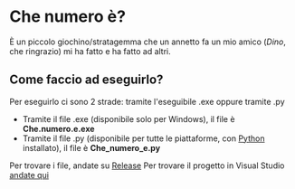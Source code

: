 # Che numero è?

È un piccolo giochino/stratagemma che un annetto fa un mio amico (*Dino*, che ringrazio) mi ha fatto e ha fatto ad altri.

## Come faccio ad eseguirlo?
Per eseguirlo ci sono 2 strade: tramite l'eseguibile .exe oppure tramite .py

 - Tramite il file .exe (disponibile solo per Windows), il file è **Che.numero.e.exe**
 - Tramite il file .py (disponibile per tutte le piattaforme, con [Python](https://www.python.org/downloads/) installato), il file è **Che_numero_e.py**

Per trovare i file, andate su [Release](https://github.com/Kekko01/Che-numero---/releases)
Per trovare il progetto in Visual Studio [andate qui](https://github.com/Kekko01/Che-numero---/tree/main/Che%20numero%20%C3%A8)